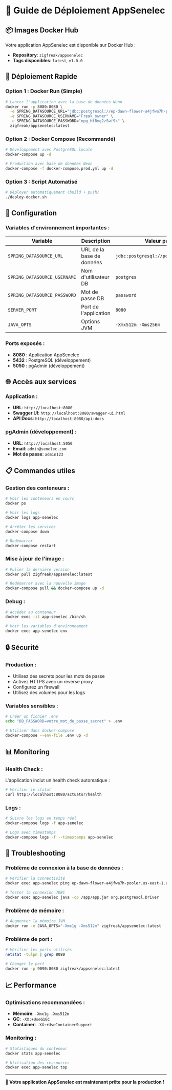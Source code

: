 # 🚀 Guide de Déploiement AppSenelec

## 📦 Images Docker Hub

Votre application AppSenelec est disponible sur Docker Hub :
- **Repository**: `zigfreak/appsenelec`
- **Tags disponibles**: `latest`, `v1.0.0`

## 🐳 Déploiement Rapide

### **Option 1 : Docker Run (Simple)**
```bash
# Lancer l'application avec la base de données Neon
docker run -p 8080:8080 \
  -e SPRING_DATASOURCE_URL="jdbc:postgresql://ep-dawn-flower-a4jfwa7h-pooler.us-east-1.aws.neon.tech/senelec?sslmode=require&channel_binding=require" \
  -e SPRING_DATASOURCE_USERNAME="Freak_owner" \
  -e SPRING_DATASOURCE_PASSWORD="npg_HtBmg2zSwf9k" \
  zigfreak/appsenelec:latest
```

### **Option 2 : Docker Compose (Recommandé)**
```bash
# Développement avec PostgreSQL locale
docker-compose up -d

# Production avec base de données Neon
docker-compose -f docker-compose.prod.yml up -d
```

### **Option 3 : Script Automatisé**
```bash
# Déployer automatiquement (build + push)
./deploy-docker.sh
```

## 🔧 Configuration

### **Variables d'environnement importantes :**

| Variable | Description | Valeur par défaut |
|----------|-------------|-------------------|
| `SPRING_DATASOURCE_URL` | URL de la base de données | `jdbc:postgresql://postgres:5432/senelec` |
| `SPRING_DATASOURCE_USERNAME` | Nom d'utilisateur DB | `postgres` |
| `SPRING_DATASOURCE_PASSWORD` | Mot de passe DB | `password` |
| `SERVER_PORT` | Port de l'application | `8080` |
| `JAVA_OPTS` | Options JVM | `-Xmx512m -Xms256m` |

### **Ports exposés :**
- **8080** : Application AppSenelec
- **5432** : PostgreSQL (développement)
- **5050** : pgAdmin (développement)

## 🌐 Accès aux services

### **Application :**
- **URL**: `http://localhost:8080`
- **Swagger UI**: `http://localhost:8080/swagger-ui.html`
- **API Docs**: `http://localhost:8080/api-docs`

### **pgAdmin (développement) :**
- **URL**: `http://localhost:5050`
- **Email**: `admin@senelec.com`
- **Mot de passe**: `admin123`

## 📋 Commandes utiles

### **Gestion des conteneurs :**
```bash
# Voir les conteneurs en cours
docker ps

# Voir les logs
docker logs app-senelec

# Arrêter les services
docker-compose down

# Redémarrer
docker-compose restart
```

### **Mise à jour de l'image :**
```bash
# Puller la dernière version
docker pull zigfreak/appsenelec:latest

# Redémarrer avec la nouvelle image
docker-compose pull && docker-compose up -d
```

### **Debug :**
```bash
# Accéder au conteneur
docker exec -it app-senelec /bin/sh

# Voir les variables d'environnement
docker exec app-senelec env
```

## 🔒 Sécurité

### **Production :**
- Utilisez des secrets pour les mots de passe
- Activez HTTPS avec un reverse proxy
- Configurez un firewall
- Utilisez des volumes pour les logs

### **Variables sensibles :**
```bash
# Créer un fichier .env
echo "DB_PASSWORD=votre_mot_de_passe_secret" > .env

# Utiliser dans docker-compose
docker-compose --env-file .env up -d
```

## 📊 Monitoring

### **Health Check :**
L'application inclut un health check automatique :
```bash
# Vérifier le statut
curl http://localhost:8080/actuator/health
```

### **Logs :**
```bash
# Suivre les logs en temps réel
docker-compose logs -f app-senelec

# Logs avec timestamps
docker-compose logs -f --timestamps app-senelec
```

## 🚨 Troubleshooting

### **Problème de connexion à la base de données :**
```bash
# Vérifier la connectivité
docker exec app-senelec ping ep-dawn-flower-a4jfwa7h-pooler.us-east-1.aws.neon.tech

# Tester la connexion JDBC
docker exec app-senelec java -cp /app/app.jar org.postgresql.Driver
```

### **Problème de mémoire :**
```bash
# Augmenter la mémoire JVM
docker run -e JAVA_OPTS="-Xmx1g -Xms512m" zigfreak/appsenelec:latest
```

### **Problème de port :**
```bash
# Vérifier les ports utilisés
netstat -tulpn | grep 8080

# Changer le port
docker run -p 9090:8080 zigfreak/appsenelec:latest
```

## 📈 Performance

### **Optimisations recommandées :**
- **Mémoire**: `-Xmx1g -Xms512m`
- **GC**: `-XX:+UseG1GC`
- **Container**: `-XX:+UseContainerSupport`

### **Monitoring :**
```bash
# Statistiques du conteneur
docker stats app-senelec

# Utilisation des ressources
docker exec app-senelec top
```

---

**🎉 Votre application AppSenelec est maintenant prête pour la production !** 